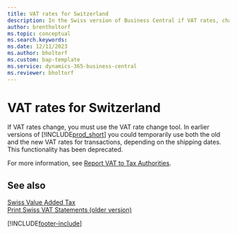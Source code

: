 ```yaml
---
title: VAT rates for Switzerland
description: In the Swiss version of Business Central if VAT rates, change you must use the VAT rate change tool as explained here.
author: brentholtorf
ms.topic: conceptual
ms.search.keywords:
ms.date: 12/11/2023
ms.author: bholtorf
ms.custom: bap-template
ms.service: dynamics-365-business-central
ms.reviewer: bholtorf
---
```

# VAT rates for Switzerland

If VAT rates change, you must use the VAT rate change tool. In earlier versions of [!INCLUDE[prod_short](../../includes/prod_short.md)] you could temporarily use both the old and the new VAT rates for transactions, depending on the shipping dates. This functionality has been deprecated.  

For more information, see [Report VAT to Tax Authorities](../../finance-how-report-vat.md).  

## See also  

 [Swiss Value Added Tax](swiss-value-added-tax.md)   
 [Print Swiss VAT Statements (older version)](how-to-print-swiss-vat-statements-older-version-.md)


[!INCLUDE[footer-include](../../includes/footer-banner.md)]
